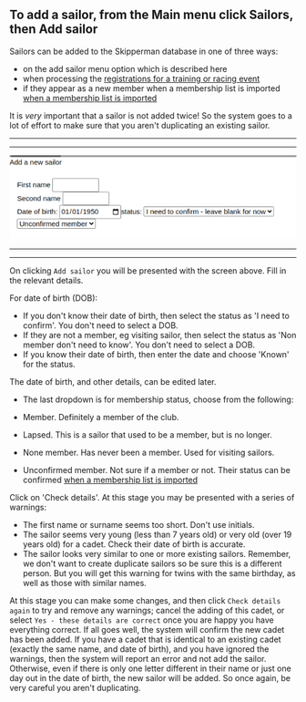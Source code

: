 To add a sailor, from the **Main menu** click **Sailors**, then **Add sailor**  
---

Sailors can be added to the Skipperman database in one of three ways:

- on the add sailor menu option which is described here
- when processing the [registrations for a training or racing event](import_registration_data_help.md) 
- if they appear as a new member when a membership list is imported [when a membership list is imported](import_membership_list_help.md)

It is *very* important that a sailor is not added twice! So the system goes to a lot of effort to make sure that you aren't duplicating an existing sailor. 

***
***
![addcadet1.png](/static/addcadet1.png)
***
***

On clicking `Add sailor` you will be presented with the screen above. Fill in the relevant details. 

For date of birth (DOB):

- If you don't know their date of birth, then select the status as 'I need to confirm'. You don't need to select a DOB.
- If they are not a member, eg visiting sailor, then select the status as 'Non member don't need to know'. You don't need to select a DOB.
- If you know their date of birth, then enter the date and choose 'Known' for the status.

The date of birth, and other details, can be edited later. 

- The last dropdown is for membership status, choose from the following:

- Member. Definitely a member of the club.
- Lapsed. This is a sailor that used to be a member, but is no longer.
- None member. Has never been a member. Used for visiting sailors.
- Unconfirmed member. Not sure if a member or not. Their status can be confirmed [when a membership list is imported](import_membership_list_help.md)

Click on 'Check details'. At this stage you may be presented with a series of warnings:

- The first name or surname seems too short. Don't use initials.
- The sailor seems very young (less than 7 years old) or very old (over 19 years old) for a cadet. Check their date of birth is accurate.   
- The sailor looks very similar to one or more existing sailors. Remember, we don't want to create duplicate sailors so be sure this is a different person. But you will get this warning for twins with the same birthday, as well as those with similar names.


At this stage you can make some changes, and then click `Check details again` to try and remove any warnings; cancel the adding of this cadet, or select `Yes - these details are correct` once you are happy you have everything correct. If all goes well, the system will confirm the new cadet has been added. If you have a cadet that is identical to an existing cadet (exactly the same name, and date of birth), and you have ignored the warnings, then the system will report an error and not add the sailor. Otherwise, even if there is only one letter different in their name or just one day out in the date of birth, the new sailor will be added. So once again, be very careful you aren't duplicating.
